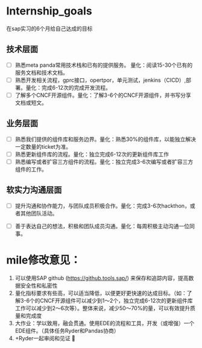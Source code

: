 
# Internship_goals
在sap实习的6个月给自己达成的目标


## 技术层面
- [ ] 熟悉meta panda常用技术栈和已有的提供服务。 量化：阅读15-30个已有的服务文档和技术文档。
- [ ] 熟悉开发相关流程，gprc接口，opertpor，单元测试，jenkins（CICD）,部署。量化：完成6-12次的完成开发流程。
- [ ] 了解多个CNCF开源组件。量化：了解3-6个的CNCF开源组件，并书写分享文档或短文。

## 业务层面
- [ ] 熟悉我们提供的组件库和服务边界。量化：熟悉30%的组件库，以能独立解决一定数量的ticket为准。
- [ ] 熟悉更新组件库的流程。量化：独立完成6-12次的更新组件库工作
- [ ] 熟悉编写或者扩容三方组件的流程。量化：独立完成3-6次编写或者扩容三方组件的工作。

## 软实力沟通层面
- [ ] 提升沟通和协作能力，与团队成员积极合作。量化：完成3-6次hackthon，或者其他团队活动。
- [ ] 善于表达自己的想法，积极和团队成员沟通。量化：每周积极主动沟通一位同事。


# mile修改意见：
1.	可以使用SAP github (https://github.tools.sap/) 来保存和追踪内容，提高数据安全性和私密性
2.	量化指标要求有些高，可以适当降低，以便更好更快速的达成目标。（如：了解3-6个的CNCF开源组件可以减少到1～2个，独立完成6-12次的更新组件库工作可以减少到2～6次等）。整体来说，减少50～70%的量，可以有效提升质量和完成度
3.	大作业：学以致用，融会贯通。使用EDE的流程和工具，开发（或增强）一个EDE组件。（具体任务Ryder和Pandas协商）
4.  +Ryder一起审阅和见证 🙂